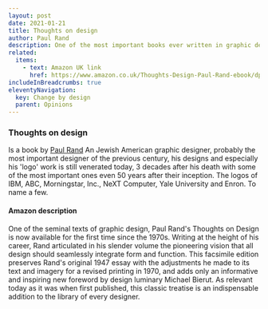 ```yaml
---
layout: post
date: 2021-01-21
title: Thoughts on design
author: Paul Rand
description: One of the most important books ever written in graphic design.
related:
  items:
    - text: Amazon UK link
      href: https://www.amazon.co.uk/Thoughts-Design-Paul-Rand-ebook/dp/B00JVZ42I6/ref=tmm_kin_swatch_0?_encoding=UTF8&qid=&sr=
includeInBreadcrumbs: true
eleventyNavigation:
  key: Change by design
  parent: Opinions
---
```


### Thoughts on design

Is a book by [Paul Rand](https://www.paulrand.design/) An Jewish American graphic designer, probably the most important designer of the previous century, his designs and especially his 'logo' work is still venerated today, 3 decades after his death with some of the most important ones even 50 years after their inception. The logos of IBM, ABC, Morningstar, Inc., NeXT Computer, Yale University and Enron. To name a few.

#### Amazon description

One of the seminal texts of graphic design, Paul Rand's Thoughts on Design is now available for the first time since the 1970s. Writing at the height of his career, Rand articulated in his slender volume the pioneering vision that all design should seamlessly integrate form and function. This facsimile edition preserves Rand's original 1947 essay with the adjustments he made to its text and imagery for a revised printing in 1970, and adds only an informative and inspiring new foreword by design luminary Michael Bierut. As relevant today as it was when first published, this classic treatise is an indispensable addition to the library of every designer.
